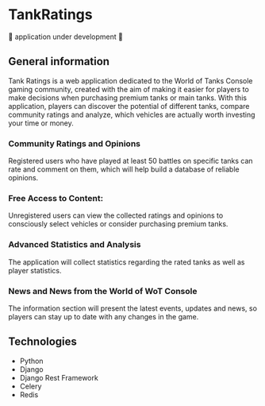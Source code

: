 # TankRatings 
🔴 application under development  🔴

## General information
Tank Ratings is a web application dedicated to the World of Tanks Console gaming community, 
created with the aim of making it easier for players to make decisions when purchasing premium tanks or main tanks.
With this application, players can discover the potential of different tanks, compare community ratings and analyze, 
which vehicles are actually worth investing your time or money.

### Community Ratings and Opinions
Registered users who have played at least 50 battles on specific tanks can rate and comment on them, which will help build a database of reliable opinions.

### Free Access to Content: 
Unregistered users can view the collected ratings and opinions to consciously select vehicles or consider purchasing premium tanks.

### Advanced Statistics and Analysis
The application will collect statistics regarding the rated tanks as well as player statistics.

### News and News from the World of WoT Console
The information section will present the latest events, updates and news, so players can stay up to date with any changes in the game.


## Technologies
* Python
* Django
* Django Rest Framework
* Celery
* Redis